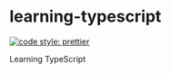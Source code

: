 # learning-typescript

<a href="https://prettier.io/"><img alt="code style: prettier" src="https://img.shields.io/badge/code_style-prettier-ff69b4.svg"></a>

Learning TypeScript
